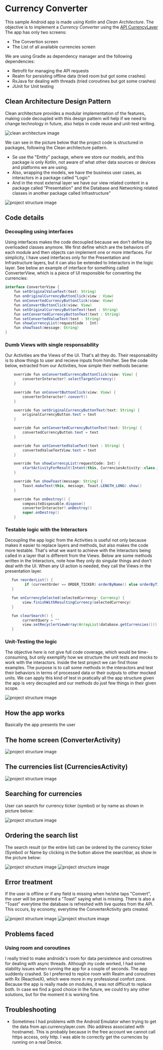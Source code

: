 # Currency Converter

This sample Android app is made using *Kotlin* and *Clean Architecture*.
The objective is to implement a *Currency Converter* using the [API CurrencyLayer](https://currencylayer.com/documentation)
The app has only two screens: 
   * The Convertion screen
   * The List of all available currencies screen

We are using Gradle as dependency manager and the following dependencies:
   * Retrofit for managing the API requests
   * Realm for persisting offline data (tried room but got some crashes)
   * RxJava for dealing with threads (tried coroutines but got some crashes)
   * JUnit for Unit testing

## Clean Architecture Design Pattern

Clean architecture provides a modular implementation of the features, making code decoupled with this design pattern will help if we need to change technology in future, also helps in code reuse and unit-test writing.

![clean architecture image](pictures/clean-architecture.png)

We can see in the picture below that the project code is structured in packages, following the Clean architecture pattern.
* Se use the "Entity" package, where we store our models, and this package is only Kotlin, not aware of what other data sources or devices and platforms we are using.
* Also, wrapping the models, we have the business user cases, as interactors in a package called "Logic"
* And in the most external layer we have our view related content in a package called "Presentation" and the Database and Networking related classes in another package called Infrastructure"

![project structure image](pictures/structure.png)

## Code details

### Decoupling using interfaces

Using interfaces makes the code decoupled because we don't define big overloaded classes anymore. We first define which are the behaviors of each module and then objects can implement one or more interfaces. For simplicity, I have used interfaces only for the Presentation and Infrastructure layers, but it can also be extended to Interactors in the logic layer.
See below an example of interface for something called ConverterView, which is a piece of UI responsible for converting the currencies:

```java
interface ConverterView {
    fun setOriginalValueText(text: String)
    fun onOriginalCurrencyButtonClick(view : View)
    fun onConvertedCurrencyButtonClick(view: View)
    fun onConvertButtonClick(view: View)
    fun setOriginalCurrencyButtonText(text : String)
    fun setConvertedCurrencyButtonText(text : String)
    fun setConvertedValueText(text : String)
    fun showCurrencyList(requestCode : Int)
    fun showToast(message: String)
}
```


### Dumb Views with single responsability

Our Activities are the Views of the UI. That's all they do. Their responsability is to show things to user and recieve inputs from him/her.
See the code below, extracted from our Activities, how simple their methods became:

```java
    override fun onConvertedCurrencyButtonClick(view: View) {
        converterInteractor?.selectTargetCurrency()
    }

    override fun onConvertButtonClick(view: View) {
        converterInteractor?.convert()
    }

    override fun setOriginalCurrencyButtonText(text: String) {
        originalCurrencyButton.text = text
    }

    override fun setConvertedCurrencyButtonText(text: String) {
        convertedCurrencyButton.text = text
    }

    override fun setConvertedValueText(text : String) {
        convertedValueTextView.text = text
    }

    override fun showCurrencyList(requestCode: Int) {
        startActivityForResult(Intent(this, CurrenciesActivity::class.java), requestCode)
    }

    override fun showToast(message: String) {
        Toast.makeText(this, message, Toast.LENGTH_LONG).show()
    }

    override fun onDestroy() {
        compositeDisposable.dispose()
        converterInteractor?.onDestroy()
        super.onDestroy()
    }
```

### Testable logic with the Interactors

Decoupling the app logic from the Activities is useful not only because makes it easier to replace layers and methods, but also makes the code more testable. That's what we want to achieve with the Interactors being called in a layer that is different from the Views. Below are some methods written in the Interactors, note how they only do singular things and don't deal with the UI. When any UI action is needed, they call the Views in the presentation layer.

```java
   fun reorderList() {
         if (currentOrder == ORDER_TICKER) orderByName() else orderByTicker()
   }

   fun onCurrencySelected(selectedCurrency: Currency) {
        view.finishWithResultingCurrency(selectedCurrency)
   }

   fun clearSearch() {
        currentQuery = ""
        view.setRecyclerViewArray(ArrayList(database.getCurrencies()))
   }
```

### Unit-Testing the logic

The objective here is not give full code coverage, which would be time-consuming, but only exemplify how we structure the unit tests and mocks to work with the interactors.
Inside the test project we can find those examples. The purpose is to call some methods in the interactors and test their behaviors in terms of processed data or their outputs to other mocked units. We can apply this kind of test in pratically all the app structure given the app is very decoupled and our methods do just few things in their given scope.

![project structure image](pictures/tests.png)

## How the app works

Basically the app presents the user

## The home screen (ConverterActivity)

![project structure image](pictures/convert-done.jpg)

## The currencies list (CurrenciesActivity)


![project structure image](pictures/full-list.jpg)

## Searching for currencies

User can search for currency ticker (symbol) or by name as shown in picture below:

![project structure image](pictures/search.jpg)

## Ordering the search list

The search result (or the entire list) can be ordered by the currency ticker (Symbol) or Name by clicking in the button above the searchbar, as show in the picture below:

![project structure image](pictures/order-ticker.jpg) ![project structure image](pictures/order-name.jpg)

## Error treatment

If the user is offline or if any field is missing when he/she taps "Convert", the user will be presented a "Toast" saying what is missing.
There is also a "Toast" everytime the database is refreshed with live quotes from the API. This occurs, by economy, everytime the ConverterActivity gets created.

![project structure image](pictures/error-treatment.jpg) ![project structure image](pictures/updated-list.jpg)


## Problems faced

### Using room and coroutines

I really tried to make androidx's room for data persistence and coroutines for dealing with async threads. Although my code worked, I had some stability issues when running the app for a couple of seconds. The app suddenly crashed. So I preferred to replce room with Realm and coroutines with Rx (ReactiveX), which were more in my professional confort zone.
Because the app is really made on modules, it was not difficult to replace both. In case we find a good choice in the future, we could try any other solutions, but for the moment it is working fine.

## Troubleshooting

* Sometimes I had problems with the Android Emulator when trying to get the data from api.currencylayer.com. (No address associated with hostname). This is probably because in the free account we cannot call https access, only http. I was able to correctly get the currencies by running on a real Device.

